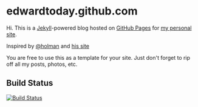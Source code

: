 # edwardtoday.github.com

Hi. This is a [Jekyll](http://github.com/mojombo/jekyll)-powered blog hosted on [GitHub Pages](http://pages.github.com/) for [my personal site](http://qingpei.me).

Inspired by [@holman](http://github.com/holman) and [his site](http://zachholman.com)


You are free to use this as a template for your site. Just don't forget to rip off all my posts, photos, etc.

## Build Status
[![Build Status](https://travis-ci.org/edwardtoday/edwardtoday.github.com.png?branch=master)](https://travis-ci.org/edwardtoday/edwardtoday.github.com)